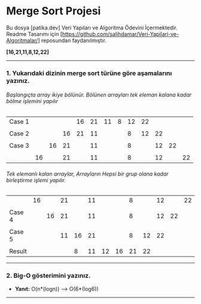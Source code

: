 # Merge Sort Projesi

Bu dosya [patika.dev] Veri Yapıları ve Algoritma Ödevini İçermektedir. Readme Tasarımı için [https://github.com/salihdamar/Veri-Yapilari-ve-Algoritmalar/] reposundan faydanılmıştır.

**[16,21,11,8,12,22]**

***
### 1. Yukarıdaki dizinin merge sort türüne göre aşamalarını yazınız.

###### Başlangıçta array ikiye bölünür. Bölünen arrayları tek eleman kalana kadar bölme işlemini yapılır

|                                                 |  |  |  |  |  |  |  |  |  |  |  |  |
|-----------------------------------------------  |- |- |- |- |- |- |- |- |- |- |- |- |
|Case 1                                           |  |  |  |16|21|11|8 |12|22|  |  |  |
|                                                 |  |  |  |  |  |  |  |  |  |  |  |  |
|Case 2                                           |  |  |16|21|11|  |  |8 |12|22|  |  |
|                                                 |  |  |  |  |  |  |  |  |  |  |  |  |
|Case 3                                           |  |16|21|  |11|  |  |8 |  |12|22|  |
|                                                 |  |  |  |  |  |  |  |  |  |  |  |  |
|                                                 |16|  |21|  |11|  |  |8 |  |12|  |22|


######  Tek elemanlı kalan arraylar, Arrayların Hepsi bir grup olana kadar birleştirme işlemi yapılır.

|                                                |  |  |  |  |  |  |  |  |  |  |  |  |
|----------------------------------------------- |- |- |- |- |- |- |- |- |- |- |- |- |
|                                                |16|  |21|  |11|  |  |8 |  |12|  |22|
|                                                |  |  |  |  |  |  |  |  |  |  |  |  |
|Case 4                                          |  |16|21|  |11|  |  |8 |  |12|22|  |
|                                                |  |  |  |  |  |  |  |  |  |  |  |  |
|Case 5                                          |  |  |11|16|21|  |  |8 |12|22|  |  |
|                                                |  |  |  |  |  |  |  |  |  |  |  |  |
|Result                                          |  |  |  |8 |11|12|16|21|22|  |  |  |

***
### 2. Big-O gösterimini yazınız.

- **Yanıt:** 
O(n*(logn)) --> O(6*(log6))
***